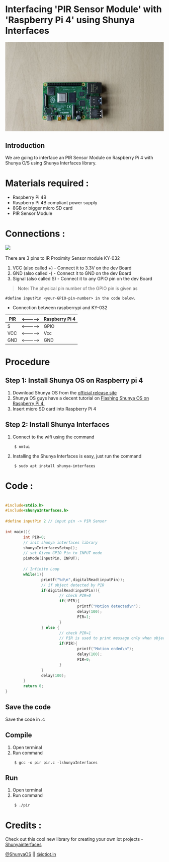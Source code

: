 # Interfacing 'PIR Sensor Module' with 'Raspberry Pi 4' using Shunya Interfaces


![](images/rpi4.jpg)


## Introduction

We are going to interface an PIR Sensor Module on Raspberry Pi 4 
with Shunya O/S using Shunya Interfaces library.


# Materials required :
- Raspberry Pi 4B
- Raspberry Pi 4B compliant power supply
- 8GB or bigger micro SD card
- PIR Sensor Module


# Connections :
![](images/-connections.jpg)

There are 3 pins to IR Proximity Sensor module KY-032
1. VCC (also called +) - Connect it to 3.3V on the dev Board
2. GND (also called -) - Connect it to GND on the dev Board
3. Signal (also called S) - Connect it to any GPIO pin on the dev Board

> Note: The physical pin number of the GPIO pin is given as
```
#define inputPin <your-GPIO-pin-number> in the code below.
```

- Connection between raspberrypi and KY-032 

| PIR  |     <----->    | Raspberry Pi 4 |
| ------    | ----- |------- |
| S     | <----->  | GPIO |
| VCC     | <----->  | Vcc |
| GND     | <-----> | GND |


# Procedure 

## Step 1: Install Shunya OS on Raspberry pi 4
1. Download Shunya OS from the [official release site](http://shunyaos.org/beta-release/)
2. Shunya OS guys have a decent tutorial on [Flashing Shunya OS on Raspberry Pi 4.](http://docs.shunyaos.org/boards/Raspberry-Pi-4.ht)
3. Insert micro SD card into Raspberry Pi 4


## Step 2: Install Shunya Interfaces
1. Connect to the wifi using the command
```
    $ nmtui
```
2. Installing the Shunya Interfaces is easy, just run the command  
```
    $ sudo apt install shunya-interfaces
```

# Code :

```c

#include<stdio.h>
#include<shunyaInterfaces.h>

#define inputPin 2 // input pin -> PIR Sensor

int main(){
        int PIR=0;
        // init shunya interfaces library
        shunyaInterfacesSetup();
        // set Given GPIO Pin to INPUT mode
        pinMode(inputPin, INPUT);

        // Infinite Loop
        while(1){
                printf("%d\n",digitalRead(inputPin));
                // if object detected by PIR
                if(digitalRead(inputPin)){
                        // check PIR=0
                        if(!PIR){
                                printf("Motion detected\n");
                                delay(100);
                                PIR=1;	
                        }
                } else {
                        // check PIR=1
                        // PIR is used to print message only when object detected till object vanished and not for other cases
                        if(PIR){
                                printf("Motion ended\n");
                                delay(100);
                                PIR=0;
                        }
                }
                delay(100);
        }
        return 0;
}
```

## Save the code
Save the code in .c


## Compile
1. Open terminal
2. Run command 

```
    $ gcc -o pir pir.c -lshunyaInterfaces
```

## Run 
1. Open terminal 
2. Run command

```
    $ ./pir
```

# Credits :

Check out this cool new library for creating your own iot projects - [Shunyainterfaces](https://github.com/shunyaos/Shunya-Interfaces)

[@ShunyaOS](http://shunyaos.org/) || [@iotiot.in](http://iotiot.in/)
